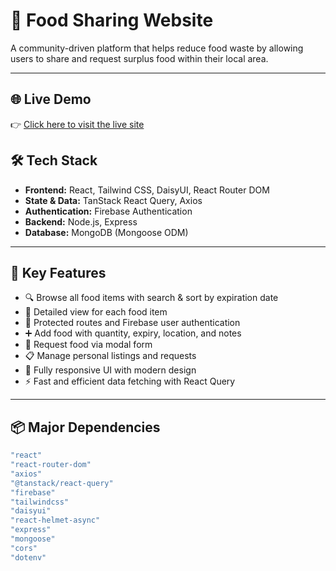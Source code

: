 # 🍱 Food Sharing Website

A community-driven platform that helps reduce food waste by allowing users to share and request surplus food within their local area.

---

## 🌐 Live Demo  
👉 [Click here to visit the live site](https://foodsharing-34cc3.web.app/)


## 🛠️ Tech Stack

- **Frontend:** React, Tailwind CSS, DaisyUI, React Router DOM
- **State & Data:** TanStack React Query, Axios
- **Authentication:** Firebase Authentication
- **Backend:** Node.js, Express
- **Database:** MongoDB (Mongoose ODM)

---

## 🔑 Key Features

- 🔍 Browse all food items with search & sort by expiration date  
- 📝 Detailed view for each food item  
- 🔐 Protected routes and Firebase user authentication  
- ➕ Add food with quantity, expiry, location, and notes  
- 📩 Request food via modal form  
- 📋 Manage personal listings and requests  
- 📱 Fully responsive UI with modern design  
- ⚡ Fast and efficient data fetching with React Query  

---

## 📦 Major Dependencies

```bash
"react"
"react-router-dom"
"axios"
"@tanstack/react-query"
"firebase"
"tailwindcss"
"daisyui"
"react-helmet-async"
"express"
"mongoose"
"cors"
"dotenv"

